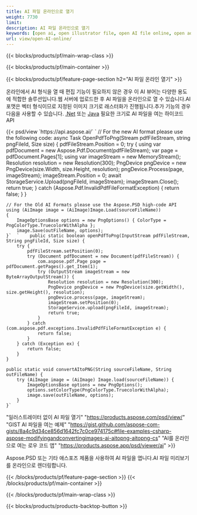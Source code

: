```yaml
---
title: AI 파일 온라인으로 열기
weight: 7730
limit: 
description: AI 파일 온라인으로 열기
keywords: [open ai, open illustrator file, open AI file online, open adobe illustrator, preview of ai file, ai format open]
url: view/open-AI-online/
---
```


{{< blocks/products/pf/main-wrap-class >}}


{{< blocks/products/pf/main-container >}}

{{< blocks/products/pf/feature-page-section h2="AI 파일 온라인 열기" >}}
<p>온라인에서 AI 형식을 열 때 편집 기능이 필요하지 않은 경우 이 AI 뷰어는 다양한 용도에 적합한 솔루션입니다.웹 서버에 업로드한 후 AI 파일을 온라인으로 열 수 있습니다.AI 포맷은 벡터 형식이므로 지정된 이미지 크기로 래스터화가 진행됩니다.추가 기능의 경우 다음을 사용할 수 있습니다. <a href="/psd/net">.Net</a> 또는 <a href="/psd/java">Java</a> 필요한 크기로 AI 파일을 여는 하이코드 API</p>
{{< psd/view `https://api.aspose.ai/` 
`	// For the new AI format please use the following code:
	async Task<bool> OpenPdfToPng(Stream pdfFileStream, string pngFileId, Size size)
	{
		pdfFileStream.Position = 0;
		try
		{
			using var pdfDocument = new Aspose.Pdf.Document(pdfFileStream);
			var page = pdfDocument.Pages[1];
			using var imageStream = new MemoryStream();
			Resolution resolution = new Resolution(300);
			PngDevice pngDevice = new PngDevice(size.Width, size.Height, resolution);
			pngDevice.Process(page, imageStream);
			imageStream.Position = 0;
			await StorageService.Upload(pngFileId, imageStream);
			imageStream.Close();
			return true;
		}
		catch (Aspose.Pdf.InvalidPdfFileFormatException)
		{
			return false;
		}
	}
	
	// For the Old AI Formats please use the Aspose.PSD high-code API
	using (AiImage image = (AiImage)Image.Load(sourceFileName))
	{
		ImageOptionsBase options = new PngOptions() { ColorType = PngColorType.TruecolorWithAlpha };
		image.Save(outFileName, options);
	}`  `    public static boolean openPdfToPng(InputStream pdfFileStream, String pngFileId, Size size) {
        try {
            pdfFileStream.setPosition(0);
            try (Document pdfDocument = new Document(pdfFileStream)) {
                com.aspose.pdf.Page page = pdfDocument.getPages().get_Item(1);
                try (OutputStream imageStream = new ByteArrayOutputStream()) {
                    Resolution resolution = new Resolution(300);
                    PngDevice pngDevice = new PngDevice(size.getWidth(), size.getHeight(), resolution);
                    pngDevice.process(page, imageStream);
                    imageStream.setPosition(0);
                    StorageService.upload(pngFileId, imageStream);
                    return true;
                }
            } catch (com.aspose.pdf.exceptions.InvalidPdfFileFormatException e) {
                return false;
            }
        } catch (Exception ex) {
            return false;
        }
    }

    public static void convertAItoPNG(String sourceFileName, String outFileName) {
        try (AiImage image = (AiImage) Image.load(sourceFileName)) {
            ImageOptionsBase options = new PngOptions();
            options.setColorType(PngColorType.TruecolorWithAlpha);
            image.save(outFileName, options);
        }
    }` 
"일러스트레이터 없이 AI 파일 열기" "https://products.aspose.com/psd/view/" 
"GIST AI 파일을 여는 예제" "https://gist.github.com/aspose-com-gists/8a4c9d34ce856d1642fc7c0ce974175c#file-examples-csharp-aspose-modifyingandconvertingimages-ai-aitopng-aitopng-cs" 
"AI를 온라인으로 여는 로우 코드 앱" "https://products.aspose.app/psd/viewer/ai" >}}
<p>Aspose.PSD 또는 기타 애스포즈 제품을 사용하여 AI 파일을 엽니다.AI 파일 미리보기를 온라인으로 렌더링합니다.</p>
{{< /blocks/products/pf/feature-page-section >}}
{{< /blocks/products/pf/main-container >}}


{{< /blocks/products/pf/main-wrap-class >}}

{{< blocks/products/products-backtop-button >}}

